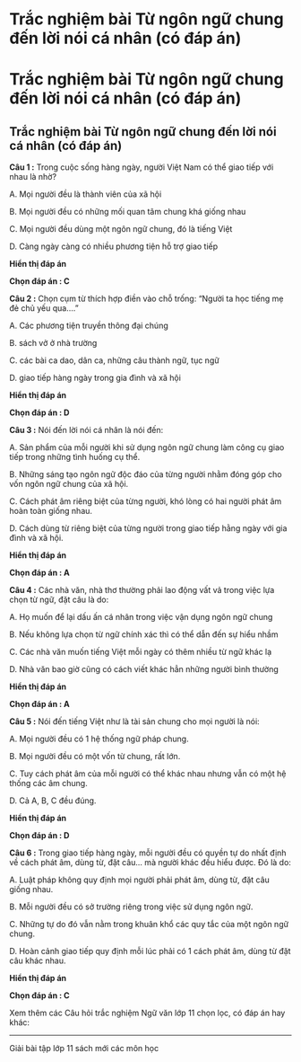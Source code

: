 # Trắc nghiệm bài Từ ngôn ngữ chung đến lời nói cá nhân (có đáp án)

# Trắc nghiệm bài Từ ngôn ngữ chung đến lời nói cá nhân (có đáp án)

## Trắc nghiệm bài Từ ngôn ngữ chung đến lời nói cá nhân (có đáp án)

**Câu 1 :** Trong cuộc sống hàng ngày, người Việt Nam có thể giao tiếp với nhau là nhờ? 

A. Mọi người đều là thành viên của xã hội

B. Mọi người đều có những mối quan tâm chung khá giống nhau

C. Mọi người đều dùng một ngôn ngữ chung, đó là tiếng Việt

D. Càng ngày càng có nhiều phương tiện hỗ trợ giao tiếp

**Hiển thị đáp án**

**Chọn đáp án : C**

**Câu 2 :** Chọn cụm từ thích hợp điền vào chỗ trống: “Người ta học tiếng mẹ đẻ chủ yếu qua....” 

A. Các phương tiện truyền thông đại chúng

B. sách vở ở nhà trường

C. các bài ca dao, dân ca, những câu thành ngữ, tục ngữ

D. giao tiếp hàng ngày trong gia đình và xã hội

**Hiển thị đáp án**

**Chọn đáp án : D**

**Câu 3 :** Nói đến lời nói cá nhân là nói đến: 

A. Sản phẩm của mỗi người khi sử dụng ngôn ngữ chung làm công cụ giao tiếp trong những tình huống cụ thể.

B. Những sáng tạo ngôn ngữ độc đáo của từng người nhằm đóng góp cho vốn ngôn ngữ chung của xã hội.

C. Cách phát âm riêng biệt của từng người, khó lòng có hai người phát âm hoàn toàn giống nhau.

D. Cách dùng từ riêng biệt của từng người trong giao tiếp hằng ngày với gia đình và xã hội. 

**Hiển thị đáp án**

**Chọn đáp án : A**

**Câu 4 :** Các nhà văn, nhà thơ thường phải lao động vất vả trong việc lựa chọn từ ngữ, đặt câu là do: 

A. Họ muốn để lại dấu ấn cá nhân trong việc vận dụng ngôn ngữ chung

B. Nếu không lựa chọn từ ngữ chính xác thì có thể dẫn đến sự hiểu nhầm

C. Các nhà văn muốn tiếng Việt mỗi ngày có thêm nhiều từ ngữ khác lạ

D. Nhà văn bao giờ cũng có cách viết khác hẳn những người bình thường

**Hiển thị đáp án**

**Chọn đáp án : A**

**Câu 5 :** Nói đến tiếng Việt như là tài sản chung cho mọi người là nói: 

A. Mọi người đều có 1 hệ thống ngữ pháp chung. 

B. Mọi người đều có một vốn từ chung, rất lớn.

C. Tuy cách phát âm của mỗi người có thể khác nhau nhưng vẫn có một hệ thống các âm chung.

D. Cả A, B, C đều đúng. 

**Hiển thị đáp án**

**Chọn đáp án : D**

**Câu 6 :** Trong giao tiếp hàng ngày, mỗi người đều có quyền tự do nhất định về cách phát âm, dùng từ, đặt câu… mà người khác đều hiểu được. Đó là do: 

A. Luật pháp không quy định mọi người phải phát âm, dùng từ, đặt câu giống nhau. 

B. Mỗi người đều có sở trường riêng trong việc sử dụng ngôn ngữ. 

C. Những tự do đó vẫn nằm trong khuân khổ các quy tắc của một ngôn ngữ chung.

D. Hoàn cảnh giao tiếp quy định mỗi lúc phải có 1 cách phát âm, dùng từ đặt câu khác nhau. 

**Hiển thị đáp án**

**Chọn đáp án : C**

Xem thêm các Câu hỏi trắc nghiệm Ngữ văn lớp 11 chọn lọc, có đáp án hay khác:

* * *

Giải bài tập lớp 11 sách mới các môn học

